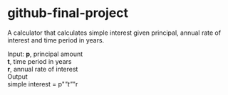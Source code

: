 # github-final-project
A calculator that calculates simple interest given principal, annual rate of interest and time period in years.

Input:
   <b>p</b>, principal amount <br>
   <b>t</b>, time period in years<br>
   <b>r</b>, annual rate of interest<br>
Output<br>
   simple interest = p"*"t"*"r
